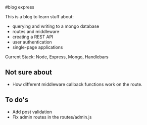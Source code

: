 #blog express

This is a blog to learn stuff about:
- querying and writing to a mongo database
- routes and middleware
- creating a REST API
- user authentication
- single-page applications

Current Stack: Node, Express, Mongo, Handlebars

## Not sure about
- How different middleware callback functions work on the route.


## To do's
- Add post validation
- Fix admin routes in the routes/admin.js
